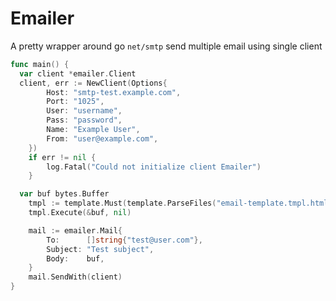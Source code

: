 # Emailer

A pretty wrapper around go `net/smtp`
send multiple email using single client

```go
func main() {
  var client *emailer.Client
  client, err := NewClient(Options{
		Host: "smtp-test.example.com",
		Port: "1025",
		User: "username",
		Pass: "password",
		Name: "Example User",
		From: "user@example.com",
	})
	if err != nil {
		log.Fatal("Could not initialize client Emailer")
	}

  var buf bytes.Buffer
	tmpl := template.Must(template.ParseFiles("email-template.tmpl.html"))
	tmpl.Execute(&buf, nil)

	mail := emailer.Mail{
		To:      []string{"test@user.com"},
		Subject: "Test subject",
		Body:    buf,
	}
	mail.SendWith(client)
}
```